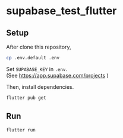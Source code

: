 # supabase_test_flutter

## Setup

After clone this repository,

```sh
cp .env.default .env
```

Set `SUPABASE_KEY` in `.env`.  
(See https://app.supabase.com/projects )

Then, install dependencies.

```sh
flutter pub get
```


## Run

```sh
flutter run
```
